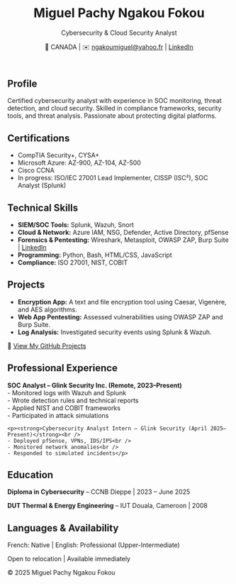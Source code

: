 <!DOCTYPE html>
<html lang="en">
<head>
  <meta charset="UTF-8" />
  <meta name="viewport" content="width=device-width, initial-scale=1.0"/>
  <title>Miguel Pachy Ngakou Fokou – Cybersecurity Portfolio</title>
  <link rel="stylesheet" href="style.css" />
</head>
<body>
  <header>
    <h1>Miguel Pachy Ngakou Fokou</h1>
    <p>Cybersecurity & Cloud Security Analyst</p>
    <p>📍 CANADA | ✉️ <a href="mailto:ngakoumiguel@yahoo.fr">ngakoumiguel@yahoo.fr</a> | <a href="https://linkedin.com/in/miguel-ngakou-a93740b3" target="_blank">LinkedIn</a></p>
  </header>

  <section>
    <h2>Profile</h2>
    <p>Certified cybersecurity analyst with experience in SOC monitoring, threat detection, and cloud security. Skilled in compliance frameworks, security tools, and threat analysis. Passionate about protecting digital platforms.</p>
  </section>

  <section>
    <h2>Certifications</h2>
    <ul>
      <li>CompTIA Security+, CYSA+</li>
      <li>Microsoft Azure: AZ-900, AZ-104, AZ-500</li>
      <li>Cisco CCNA</li>
      <li>In progress: ISO/IEC 27001 Lead Implementer, CISSP (ISC²), SOC Analyst (Splunk)</li>
    </ul>
  </section>

  <section>
    <h2>Technical Skills</h2>
    <ul>
      <li><strong>SIEM/SOC Tools:</strong> Splunk, Wazuh, Snort</li>
      <li><strong>Cloud & Network:</strong> Azure IAM, NSG, Defender, Active Directory, pfSense</li>
      <li><strong>Forensics & Pentesting:</strong> Wireshark, Metasploit, OWASP ZAP, Burp Suite | <a href="https://linkedin.com/in/miguel-ngakou-a93740b3" target="_blank">LinkedIn</a> </li>
      <li><strong>Programming:</strong> Python, Bash, HTML/CSS, JavaScript</li>
      <li><strong>Compliance:</strong> ISO 27001, NIST, COBIT</li>
    </ul>
  </section>

  <section>
    <h2>Projects</h2>
    <ul>
      <li><strong>Encryption App:</strong> A text and file encryption tool using Caesar, Vigenère, and AES algorithms.</li>
      <li><strong>Web App Pentesting:</strong> Assessed vulnerabilities using OWASP ZAP and Burp Suite.</li> 
      <li><strong>Log Analysis:</strong> Investigated security events using Splunk & Wazuh.</li>
    </ul>
    <!-- Optional GitHub Links -->
    <p>🔗 <a href="https://github.com/yourusername" target="_blank">View My GitHub Projects</a></p>
  </section>

  <section>
    <h2>Professional Experience</h2>
    <p><strong>SOC Analyst – Glink Security Inc. (Remote, 2023–Present)</strong><br />
    - Monitored logs with Wazuh and Splunk<br />
    - Wrote detection rules and technical reports<br />
    - Applied NIST and COBIT frameworks<br />
    - Participated in attack simulations</p>

    <p><strong>Cybersecurity Analyst Intern – Glink Security (April 2025–Present)</strong><br />
    - Deployed pfSense, VPNs, IDS/IPS<br />
    - Monitored network anomalies<br />
    - Responded to simulated incidents</p>
  </section>

  <section>
    <h2>Education</h2>
    <p><strong>Diploma in Cybersecurity</strong> – CCNB Dieppe | 2023 – June 2025</p>
    <p><strong>DUT Thermal & Energy Engineering</strong> – IUT Douala, Cameroon | 2008</p>
  </section>

  <section>
    <h2>Languages & Availability</h2>
    <p>French: Native | English: Professional (Upper-Intermediate)</p>
    <p>Open to relocation | Available immediately</p>
  </section>

  <footer>
    <p>© 2025 Miguel Pachy Ngakou Fokou</p>
  </footer>
</body>
</html>

